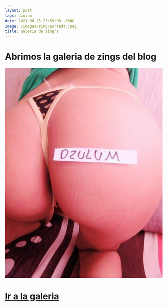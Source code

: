 ```yaml
---
layout: post
tags: dzulum
date: 2021-06-25 23:59:00 -0600
image: /images/zing/portada.jpeg
title: Galeria de zing's
---
```


# Abrimos la galeria de zings del blog

![Portada](/images/zing/portada.jpeg)

# [Ir a la galeria](http://dzulum.tk/galleries/zing/)